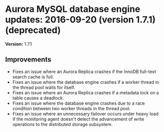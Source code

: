 # Aurora MySQL database engine updates: 2016\-09\-20 \(version 1\.7\.1\) \(deprecated\)<a name="AuroraMySQL.Updates.20160920"></a>

**Version:** 1\.7\.1

## Improvements<a name="AuroraMySQL.Updates.20160920.Improvements"></a>
+ Fixes an issue where an Aurora Replica crashes if the InnoDB full\-text search cache is full\.
+ Fixes an issue where the database engine crashes if a worker thread in the thread pool waits for itself\.
+ Fixes an issue where an Aurora Replica crashes if a metadata lock on a table causes a deadlock\.
+ Fixes an issue where the database engine crashes due to a race condition between two worker threads in the thread pool\.
+ Fixes an issue where an unnecessary failover occurs under heavy load if the monitoring agent doesn't detect the advancement of write operations to the distributed storage subsystem\.